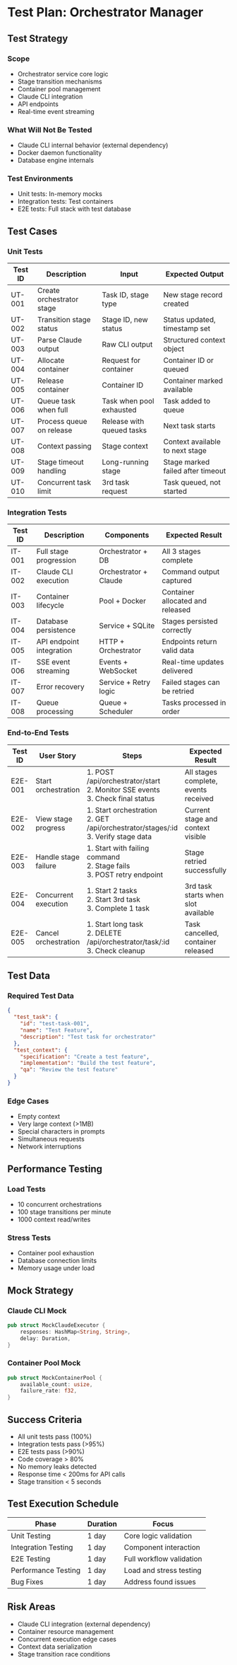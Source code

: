 # Test Plan: Orchestrator Manager

## Test Strategy
### Scope
- Orchestrator service core logic
- Stage transition mechanisms
- Container pool management
- Claude CLI integration
- API endpoints
- Real-time event streaming

### What Will Not Be Tested
- Claude CLI internal behavior (external dependency)
- Docker daemon functionality
- Database engine internals

### Test Environments
- Unit tests: In-memory mocks
- Integration tests: Test containers
- E2E tests: Full stack with test database

## Test Cases

### Unit Tests
| Test ID | Description | Input | Expected Output |
|---------|-------------|-------|-----------------|
| UT-001 | Create orchestrator stage | Task ID, stage type | New stage record created |
| UT-002 | Transition stage status | Stage ID, new status | Status updated, timestamp set |
| UT-003 | Parse Claude output | Raw CLI output | Structured context object |
| UT-004 | Allocate container | Request for container | Container ID or queued |
| UT-005 | Release container | Container ID | Container marked available |
| UT-006 | Queue task when full | Task when pool exhausted | Task added to queue |
| UT-007 | Process queue on release | Release with queued tasks | Next task starts |
| UT-008 | Context passing | Stage context | Context available to next stage |
| UT-009 | Stage timeout handling | Long-running stage | Stage marked failed after timeout |
| UT-010 | Concurrent task limit | 3rd task request | Task queued, not started |

### Integration Tests
| Test ID | Description | Components | Expected Result |
|---------|-------------|------------|-----------------|
| IT-001 | Full stage progression | Orchestrator + DB | All 3 stages complete |
| IT-002 | Claude CLI execution | Orchestrator + Claude | Command output captured |
| IT-003 | Container lifecycle | Pool + Docker | Container allocated and released |
| IT-004 | Database persistence | Service + SQLite | Stages persisted correctly |
| IT-005 | API endpoint integration | HTTP + Orchestrator | Endpoints return valid data |
| IT-006 | SSE event streaming | Events + WebSocket | Real-time updates delivered |
| IT-007 | Error recovery | Service + Retry logic | Failed stages can be retried |
| IT-008 | Queue processing | Queue + Scheduler | Tasks processed in order |

### End-to-End Tests
| Test ID | User Story | Steps | Expected Result |
|---------|------------|-------|-----------------|
| E2E-001 | Start orchestration | 1. POST /api/orchestrator/start<br>2. Monitor SSE events<br>3. Check final status | All stages complete, events received |
| E2E-002 | View stage progress | 1. Start orchestration<br>2. GET /api/orchestrator/stages/:id<br>3. Verify stage data | Current stage and context visible |
| E2E-003 | Handle stage failure | 1. Start with failing command<br>2. Stage fails<br>3. POST retry endpoint | Stage retried successfully |
| E2E-004 | Concurrent execution | 1. Start 2 tasks<br>2. Start 3rd task<br>3. Complete 1 task | 3rd task starts when slot available |
| E2E-005 | Cancel orchestration | 1. Start long task<br>2. DELETE /api/orchestrator/task/:id<br>3. Check cleanup | Task cancelled, container released |

## Test Data
### Required Test Data
```json
{
  "test_task": {
    "id": "test-task-001",
    "name": "Test Feature",
    "description": "Test task for orchestrator"
  },
  "test_context": {
    "specification": "Create a test feature",
    "implementation": "Build the test feature",
    "qa": "Review the test feature"
  }
}
```

### Edge Cases
- Empty context
- Very large context (>1MB)
- Special characters in prompts
- Simultaneous requests
- Network interruptions

## Performance Testing
### Load Tests
- 10 concurrent orchestrations
- 100 stage transitions per minute
- 1000 context read/writes

### Stress Tests
- Container pool exhaustion
- Database connection limits
- Memory usage under load

## Mock Strategy
### Claude CLI Mock
```rust
pub struct MockClaudeExecutor {
    responses: HashMap<String, String>,
    delay: Duration,
}
```

### Container Pool Mock
```rust
pub struct MockContainerPool {
    available_count: usize,
    failure_rate: f32,
}
```

## Success Criteria
- All unit tests pass (100%)
- Integration tests pass (>95%)
- E2E tests pass (>90%)
- Code coverage > 80%
- No memory leaks detected
- Response time < 200ms for API calls
- Stage transition < 5 seconds

## Test Execution Schedule
| Phase | Duration | Focus |
|-------|----------|-------|
| Unit Testing | 1 day | Core logic validation |
| Integration Testing | 1 day | Component interaction |
| E2E Testing | 1 day | Full workflow validation |
| Performance Testing | 1 day | Load and stress testing |
| Bug Fixes | 1 day | Address found issues |

## Risk Areas
- Claude CLI integration (external dependency)
- Container resource management
- Concurrent execution edge cases
- Context data serialization
- Stage transition race conditions